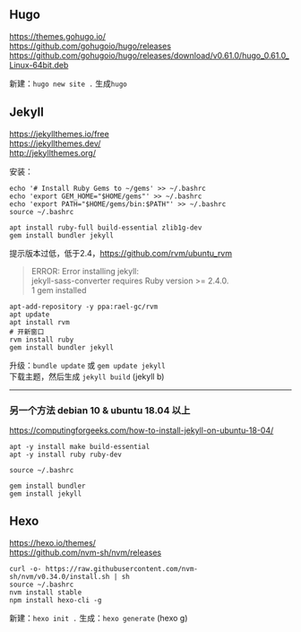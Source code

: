## Hugo
https://themes.gohugo.io/   
https://github.com/gohugoio/hugo/releases   
https://github.com/gohugoio/hugo/releases/download/v0.61.0/hugo_0.61.0_Linux-64bit.deb   

新建：`hugo new site .`  生成`hugo`

## Jekyll
https://jekyllthemes.io/free   
https://jekyllthemes.dev/   
http://jekyllthemes.org/  

安装：  
```
echo '# Install Ruby Gems to ~/gems' >> ~/.bashrc
echo 'export GEM_HOME="$HOME/gems"' >> ~/.bashrc
echo 'export PATH="$HOME/gems/bin:$PATH"' >> ~/.bashrc
source ~/.bashrc

apt install ruby-full build-essential zlib1g-dev
gem install bundler jekyll
```
提示版本过低，低于2.4，https://github.com/rvm/ubuntu_rvm

> ERROR:  Error installing jekyll:   
>	jekyll-sass-converter requires Ruby version >= 2.4.0.    
> 1 gem installed    


```
apt-add-repository -y ppa:rael-gc/rvm
apt update
apt install rvm
# 开新窗口
rvm install ruby
gem install bundler jekyll
```

升级：`bundle update` 或 `gem update jekyll`    
下载主题，然后生成 `jekyll build` (jekyll b)  

---
### 另一个方法 debian 10 & ubuntu 18.04 以上
https://computingforgeeks.com/how-to-install-jekyll-on-ubuntu-18-04/    

```
apt -y install make build-essential    
apt -y install ruby ruby-dev    
```
`source ~/.bashrc`   
```
gem install bundler   
gem install jekyll    
```

## Hexo
https://hexo.io/themes/  
https://github.com/nvm-sh/nvm/releases  
```
curl -o- https://raw.githubusercontent.com/nvm-sh/nvm/v0.34.0/install.sh | sh
source ~/.bashrc
nvm install stable
npm install hexo-cli -g
```
新建：`hexo init .`  生成：`hexo generate` (hexo g)      
